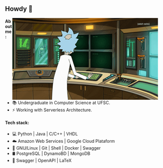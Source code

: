 ## Howdy :metal:

<img align="right" alt="GIF" src="https://github.com/darshan-jain/darshan-jain/blob/master/rick.gif" />

#### About me:
- 📚 Undergraduate in Computer Science at UFSC.
- ⚡ Working with Serverless Architecture.

#### Tech stack:
- 💻 Python | Java | C/C++ | VHDL
- ☁️ Amazon Web Services | Google Cloud Plataform
- 🧰 GNU/Linux | Git | Shell | Docker | Swagger 
- 🛢 PostgreSQL | DynamoBD | MongoDB
- 📝 Swagger | OpenAPI | LaTeX
